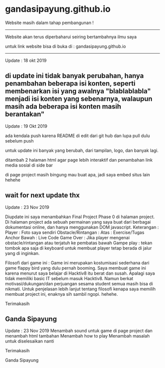 # gandasipayung.github.io
Website masih dalam tahap pembangunan !

------------------------------------------------------------------------------------------------------------------------------
Website akan terus diperbaharui seiring bertambahnya ilmu saya

untuk link website bisa di buka di : gandasipayung.github.io

------------------------------------------------------------------------------------------------------------------------------
Update : 18 okt 2019

di update ini tidak banyak perubahan, hanya penambahan beberapa isi konten, seperti membenarkan isi yang awalnya "blablablabla" menjadi isi konten yang sebenarnya, walaupun masih ada beberapa isi konten masih berantakan"
------------------------------------------------------------------------------------------------------------------------------
Update : 19 Okt 2019

ada kendala push karena README di edit dari git hub dan lupa pull dulu sebelum push

untuk update ini banyak yang berubah, dari tampilan, logo, dan banyak lagi.

ditambah 2 halaman html agar page lebih interaktif dan penambahan link media sosial di side bar

di page project masih bingung mau buat apa, jadi saya embed situs lain hehehe

wait for next update thx
------------------------------------------------------------------------------------------------------------------------------
Update : 23 Nov 2019

Diupdate ini saya menambahkan Final Project Phase 0 di halaman project.
Di halaman project ada sebuah permainan yang saya buat dari berbagai dokumentasi online, dan hanya menggunakan DOM javascript.
Keterangan :
Player : Foto saya sendiri
Obstacle/Rintangan :
  Atas : Exercise/Tugas Anchor
  Bawah : Live Code
Game Over : Jika player mengenai obstacle/rintangan atau terjatuh ke pembatas bawah
Gampe play : tekan tombok apa saja di keyboard untuk membuat player tetap berada di jalur yang di inginkan.

Filosofi dari game ini :
Game ini merupakan kostumisasi sederhana dari game flappy bird yang dulu pernah booming.
Saya membuat game ini karena menurut saya belajar di Hacktiv8 itu berat dan susah. Apalagi saya tidak memiliki basic IT sebelum masuk Hacktiv8. Namun berkat motivasi/dukungan/dan perjuangan sesama student semua masih bisa di nikmati.
Untuk penjelasan lebih lanjut tentang filosofi kenapa saya memilih membuat project ini, enaknya sih sambil ngopi. hehehe.

Terimakasih

Ganda Sipayung
------------------------------------------------------------------------------------------------------------------------------
Update : 23 Nov 2019
Menambah sound untuk game di page project dan menambah html tambahan
Menambah how to play
Menambah masalah untuk diselesaikan nanti

Terimakasih

Ganda Sipayung
